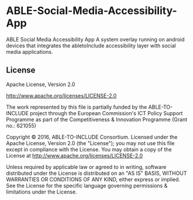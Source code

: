 # ABLE-Social-Media-Accessibility-App
ABLE Social Media Accessibility App
A system overlay running on android devices that integrates the abletoInclude accessibility layer with social media applications.

## License

<license>
<name> Apache License, Version 2.0 </name>

<url> http://www.apache.org/licenses/LICENSE-2.0 </url>

<comments>
The work represented by this file is partially funded by the ABLE-TO-INCLUDE project through the European Commission's ICT Policy Support Programme as part of the Competitiveness & Innovation Programme (Grant no.: 621055)

Copyright © 2016, ABLE-TO-INCLUDE Consortium.
Licensed under the Apache License, Version 2.0 (the "License");
you may not use this file except in compliance with the License.
You may obtain a copy of the License at http://www.apache.org/licenses/LICENSE-2.0

Unless required by applicable law or agreed to in writing, software distributed under the License is distributed on an "AS IS" BASIS, WITHOUT WARRANTIES OR CONDITIONS OF ANY KIND, either express or implied.
See the License for the specific language governing permissions & limitations under the License.
</comments>
</license>
